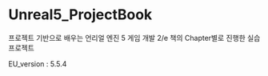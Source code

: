 # Unreal5_ProjectBook
프로젝트 기반으로 배우는 언리얼 엔진 5 게임 개발 2/e 책의 Chapter별로 진행한 실습 프로젝트 

EU_version : 5.5.4
